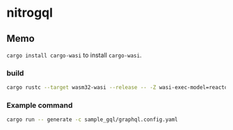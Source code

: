 # nitrogql


## Memo

`cargo install cargo-wasi` to install `cargo-wasi`.

### build

```sh
cargo rustc --target wasm32-wasi --release -- -Z wasi-exec-model=reactor
```

### Example command

```sh
cargo run -- generate -c sample_gql/graphql.config.yaml
```